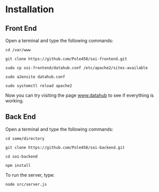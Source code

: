 # Installation

## Front End

Open a terminal and type the following commands:

`cd /var/www`

`git clone https://github.com/Pole458/soi-frontend.git`

`sudo cp soi-frontend/datahub.conf /etc/apache2/sites-available`

`sudo a2ensite datahub.conf`

`sudo systemctl reload apache2`

Now you can try visiting the page www.datahub to see if everything is working.

## Back End

Open a terminal and type the following commands:

`cd some/directory`

`git clone https://github.com/Pole458/soi-backend.git`

`cd soi-backend`

`npm install`

To run the server, type:

`node src/server.js`
